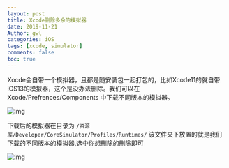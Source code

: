 ```yaml
---
layout: post
title: Xcode删除多余的模拟器
date: 2019-11-21
Author: gwl
categories: iOS
tags: [xcode, simulator]
comments: false
toc: true
---
```


Xocde会自带一个模拟器，且都是随安装包一起打包的，比如Xcode11的就自带iOS13的模拟器，这个是没办法删除。我们可以在 Xcode/Prefrences/Components 中下载不同版本的模拟器。

![img](https://github.com/mouos/mouos.github.io/raw/master/images/articleImages/2019-11-21-xcode-removes-redundant-emulators-01.png)

下载后的模拟器在目录为 `/资源库/Developer/CoreSimulator/Profiles/Runtimes/` 该文件夹下放置的就是我们下载的不同版本的模拟器,选中你想删除的删除即可

![img](https://github.com/mouos/mouos.github.io/raw/master/images/articleImages/2019-11-21-xcode-removes-redundant-emulators-02.png)
